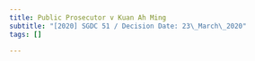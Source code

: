 ```yaml
---
title: Public Prosecutor v Kuan Ah Ming
subtitle: "[2020] SGDC 51 / Decision Date: 23\_March\_2020"
tags: []

---
```

